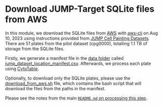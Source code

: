 # Download JUMP-Target SQLite files from AWS

In this module, we download the SQLite files from [AWS](https://cellpainting-gallery.s3.amazonaws.com/index.html#cpg0000-jump-pilot/source_4/workspace/backend/2020_11_04_CPJUMP1/) with [aws-cli](https://github.com/aws/aws-cli) on Aug 10, 2023 using instructions provided from [JUMP Cell Painting Datasets](https://github.com/jump-cellpainting/datasets).
There are 51 plates from the pilot dataset (cpg0000), totalling 1.1 TB of storage from the SQLite files.

Firstly, we generate a manifest file in the [data folder](./data/) called [jump_dataset_location_manifest.csv](./data/jump_dataset_location_manifest.csv).
Afterwards, we process each plate using [CytoTable](https://github.com/cytomining/CytoTable).

Optionally, to download only the SQLite plates, please use the [download_from_aws.sh](./download_from_aws.sh) file, which contains the bash script that will download the files from the paths in the manifest.

Please see the notes from the main [`README.md` on processing this step](../README.md#running-code-from-this-project).
